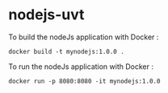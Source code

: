 # nodejs-uvt


To build the nodeJs application with Docker :

`docker build -t mynodejs:1.0.0 .`

To run the nodeJs application with Docker :

`docker run -p 8080:8080 -it mynodejs:1.0.0`
